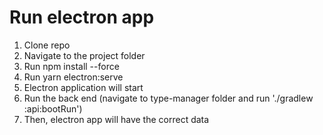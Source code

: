 # Run electron app

1. Clone repo
2. Navigate to the project folder
3. Run npm install --force
4. Run yarn electron:serve
5. Electron application will start
6. Run the back end (navigate to type-manager folder and run './gradlew :api:bootRun')
7. Then, electron app will have the correct data
